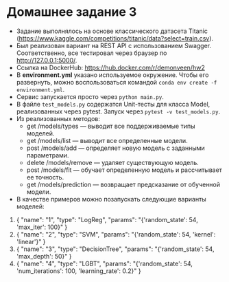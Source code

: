 # Домашнее задание 3
* Задание выполнялось на основе классического датасета Titanic (https://www.kaggle.com/competitions/titanic/data?select=train.csv).
* Был реализован вариант на REST API с использованием Swagger. Соответственно, все тестировал через браузер по http://127.0.0.1:5000/.
* Ссылка на DockerHub: https://hub.docker.com/r/demonveen/hw2
* В **environment.yml** указано используемое окружение. Чтобы его развернуть, можно воспользоваться командой `conda env create -f environment.yml`.
* Сервис запускается просто через `python main.py`.
* В файле `test_models.py` содержатся Unit-тесты для класса Model, реализованных через pytest. Запуск через `pytest -v test_models.py`.
* Из реализованных методов:
  * get /models/types — выводит все поддерживаемые типы моделей.
  * get /models/list — выводит все определенные модели.
  * post /models/add — определяет новую модель с заданными параметрами.
  * delete /models/remove — удаляет существующую модель.
  * post /models/fit — обучает определенную модель и рассчитывает ее точность.
  * get /models/prediction — возвращает предсказание от обученной модели.
* В качестве примеров можно позапускать следующие варианты моделей:
1. {
  "name": "1",
  "type": "LogReg",
  "params": "{'random_state': 54, 'max_iter': 100}"
}
2. {
  "name": "2",
  "type": "SVM",
  "params": "{'random_state': 54, 'kernel': 'linear'}"
}
3. {
  "name": "3",
  "type": "DecisionTree",
  "params": "{'random_state': 54, 'max_depth': 50}"
}
4. {
  "name": "4",
  "type": "LGBT",
  "params": "{'random_state': 54, 'num_iterations': 100, 'learning_rate': 0.2}"
}
